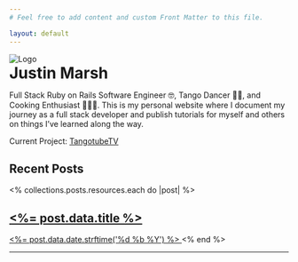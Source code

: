 ```yaml
---
# Feel free to add content and custom Front Matter to this file.

layout: default
---
```

<div>
  <img src="<%= relative_url '/images/main-avatar.jpg' %>"
      alt="Logo"
      class="avatar avatar--main" />
</div>
<h1 style="margin: 0;">Justin Marsh</h1>

Full Stack Ruby on Rails Software Engineer 🤓, Tango Dancer 💃🏻,
and Cooking Enthusiast 👨🏻‍🍳. This is my personal website where I
document my journey as a full stack developer and publish tutorials for myself
 and others on things I’ve learned along the way.

Current Project: [TangotubeTV](https://tangotube.tv)

<h2>Recent Posts</h2>
<div class="post">
  <% collections.posts.resources.each do |post| %>
  <a href="<%= post.relative_url %>">
    <h2><%= post.data.title %></h2>
    <%= post.data.date.strftime('%d %b %Y') %>
    </a>
  <% end %>
</div>

----
